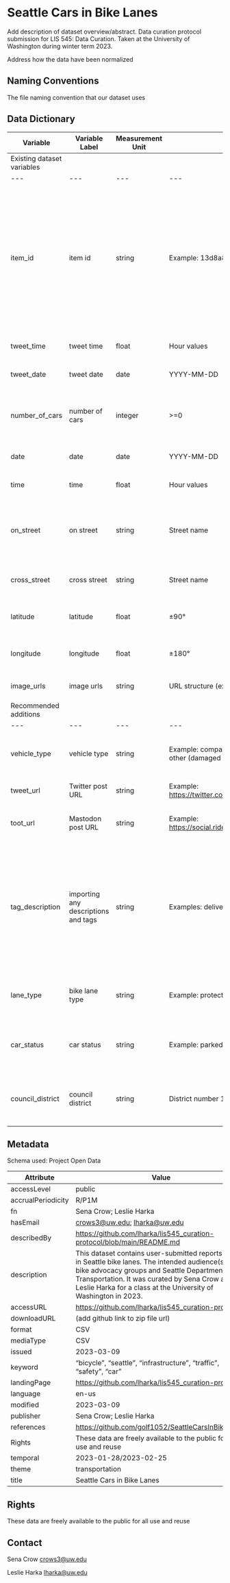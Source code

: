 # Seattle Cars in Bike Lanes

Add description of dataset overview/abstract. Data curation protocol submission for LIS 545: Data Curation. Taken at the University of Washington during winter term 2023.

Address how the data have been normalized

## Naming Conventions

The file naming convention that our dataset uses

## Data Dictionary

| **Variable** | **Variable Label** | **Measurement Unit** | **Allowed Values** | **Definition** |
| --- | --- | --- | --- | --- |
| Existing dataset variables |
| --- | --- | --- | --- | --- |
| item_id | item id | string | Example: 13d8a866-603c-45fb-8116-cb4f7c94676e.0 | Unique alphanumeric value for each submission that points to the data file for each entry. The value can include  special characters such as punctuation marks and dashes. |
| tweet_time | tweet time | float | Hour values | Hour value in HH:MM:SS format. |
| tweet_date | tweet date | date | YYYY-MM-DD | Date value in YYYY-MM-DD format. |
| number_of_cars | number of cars | integer | >=0 | The total number of cars obstructing the bicycle lane. |
| date | date | date | YYYY-MM-DD | Date value in YYYY-MM-DD format. |
| time | time | float | Hour values | Hour value in HH:MM:SS format. |
| on_street | on street | string | Street name | Name of street segment in which the bicycle lane is obstructed. |
| cross_street | cross street | string | Street name | The nearest intersecting street or road. |
| latitude | latitude | float | ±90° | Latitude of location in decimal degrees. |
| longitude | longitude | float | ±180° | Longitude of location in decimal degrees. |
| image_urls | image urls | string | URL structure (example: http://subdomain.domain.com:1234/) | Full, active URL for image. |
| Recommended additions |
| --- | --- | --- | --- | --- |
| vehicle_type  | vehicle type | string | Example: company, taxi, private owner, municipal, construction, other (damaged lane, snow, debris, pedestrian)  | The type of vehicle or obstruction observed in the bike lane. | 
| tweet_url | Twitter post URL | string | Example: https://twitter.com/carbikelanesea/status/1634021053747060737 | The URL for the Twitter post. |
| toot_url | Mastodon post URL | string | Example: https://social.ridetrans.it/@carbikelanesea/109996668169444818 | The URL for the Mastodon post. | 
| tag_description | importing any descriptions and tags | string | Examples: delivery, construction, traffic  | User-submitted tags or short  (1-2 words) descriptions that provide more context to the incident. (Curators might move to a controlled list of tags over time). |
| lane_type | bike lane type | string | Example: protected, buffered, painted, etc. | The type of bike lane the car or obstruction was in. |
| car_status | car status | string | Example: parked, driving | Indicates whether a car is parked or driving in the bike lane. |
| council_district | council district | string | District number 1-7; Example: District 3 | The Seattle Council District where the event occurred.|

## Metadata

Schema used: Project Open Data

| **Attribute** | **Value** |
| --- | --- |
| accessLevel | public |
| accrualPeriodicity | R/P1M |
| fn | Sena Crow; Leslie Harka |
| hasEmail | crows3@uw.edu; lharka@uw.edu | 
| describedBy | https://github.com/lharka/lis545_curation-protocol/blob/main/README.md | 
| description | This dataset contains user-submitted reports of cars in Seattle bike lanes. The intended audience(s) are bike advocacy groups and Seattle Department of Transportation. It was curated by Sena Crow and Leslie Harka for a class at the University of Washington in 2023. |
| accessURL |https://github.com/lharka/lis545_curation-protocol |
| downloadURL | (add github link to zip file url) |
| format |CSV |
| mediaType | CSV |
| issued | 2023-03-09 |
| keyword | “bicycle”, “seattle”, “infrastructure”, “traffic”, “safety”, “car” |
| landingPage | https://github.com/lharka/lis545_curation-protocol |
| language | en-us |
| modified | 2023-03-09 |
| publisher | Sena Crow; Leslie Harka |
| references | https://github.com/golf1052/SeattleCarsInBikeLanes |
| Rights | These data are freely available to the public for all use and reuse |
| temporal | 2023-01-28/2023-02-25 |
| theme | transportation |
| title | Seattle Cars in Bike Lanes |

## Rights

These data are freely available to the public for all use and reuse

## Contact
Sena Crow
crows3@uw.edu

Leslie Harka
lharka@uw.edu
